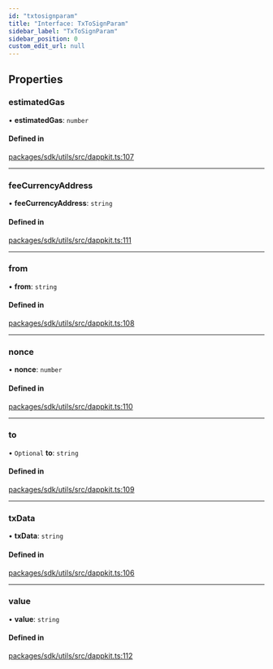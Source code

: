 ```yaml
---
id: "txtosignparam"
title: "Interface: TxToSignParam"
sidebar_label: "TxToSignParam"
sidebar_position: 0
custom_edit_url: null
---
```


## Properties

### estimatedGas

• **estimatedGas**: `number`

#### Defined in

[packages/sdk/utils/src/dappkit.ts:107](https://github.com/celo-org/docs/blob/36f0e03d3/celo-monorepo/packages/sdk/utils/src/dappkit.ts#L107)

___

### feeCurrencyAddress

• **feeCurrencyAddress**: `string`

#### Defined in

[packages/sdk/utils/src/dappkit.ts:111](https://github.com/celo-org/docs/blob/36f0e03d3/celo-monorepo/packages/sdk/utils/src/dappkit.ts#L111)

___

### from

• **from**: `string`

#### Defined in

[packages/sdk/utils/src/dappkit.ts:108](https://github.com/celo-org/docs/blob/36f0e03d3/celo-monorepo/packages/sdk/utils/src/dappkit.ts#L108)

___

### nonce

• **nonce**: `number`

#### Defined in

[packages/sdk/utils/src/dappkit.ts:110](https://github.com/celo-org/docs/blob/36f0e03d3/celo-monorepo/packages/sdk/utils/src/dappkit.ts#L110)

___

### to

• `Optional` **to**: `string`

#### Defined in

[packages/sdk/utils/src/dappkit.ts:109](https://github.com/celo-org/docs/blob/36f0e03d3/celo-monorepo/packages/sdk/utils/src/dappkit.ts#L109)

___

### txData

• **txData**: `string`

#### Defined in

[packages/sdk/utils/src/dappkit.ts:106](https://github.com/celo-org/docs/blob/36f0e03d3/celo-monorepo/packages/sdk/utils/src/dappkit.ts#L106)

___

### value

• **value**: `string`

#### Defined in

[packages/sdk/utils/src/dappkit.ts:112](https://github.com/celo-org/docs/blob/36f0e03d3/celo-monorepo/packages/sdk/utils/src/dappkit.ts#L112)
